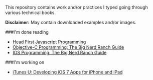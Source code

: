 This repository contains work and/or practices I typed going through various technical books.

**Disclaimer:** May contain downloaded examples and/or images.

###I'm done reading
 - [Head First Javascript Programming](Head-First-JavaScript-Programming/)
 - [Objective-C Programming: The Big Nerd Ranch Guide](Objective-C-by-Aaron-Hillegass/)
 - [IOS Programming: The Big Nerd Ranch Guide](iOS-Programming/)

###I'm working on
 - [iTunes U: Developing iOS 7 Apps for iPhone and iPad](Developing-iOS-7-Apps-for-iPhone-and-iPad/)

<!-- - [CSS Secrets](CSS-Secrets/)
 - [JavaScript Design Patterns](Udacity.com/JavaScript-Design-Patterns/)
 - [Cocoa Programing for OSX](Cocoa-Programming-for-OSX)
 - [Effective Modern C++](Effective-Modern-C++)
 - [Developing iOS 7 Apps for iPhone and iPad](Developing-iOS-7-Apps-for-iPhone-and-iPad)-->
